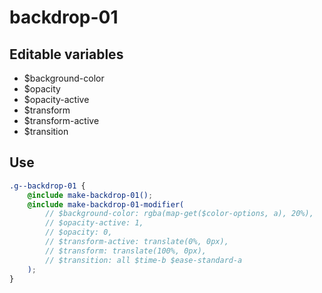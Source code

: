 # backdrop-01

## Editable variables

-   $background-color
-   $opacity
-   $opacity-active
-   $transform
-   $transform-active
-   $transition

## Use

```scss
.g--backdrop-01 {
    @include make-backdrop-01();
    @include make-backdrop-01-modifier(
        // $background-color: rgba(map-get($color-options, a), 20%),
        // $opacity-active: 1,
        // $opacity: 0,
        // $transform-active: translate(0%, 0px),
        // $transform: translate(100%, 0px),
        // $transition: all $time-b $ease-standard-a
    );
}
```
